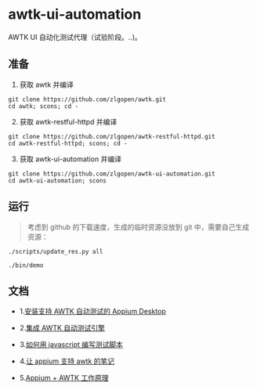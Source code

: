 # awtk-ui-automation

AWTK UI 自动化测试代理（试验阶段。..)。

## 准备

1. 获取 awtk 并编译

```
git clone https://github.com/zlgopen/awtk.git
cd awtk; scons; cd -
```

2. 获取 awtk-restful-httpd 并编译
```
git clone https://github.com/zlgopen/awtk-restful-httpd.git
cd awtk-restful-httpd; scons; cd -
```

3. 获取 awtk-ui-automation 并编译
```
git clone https://github.com/zlgopen/awtk-ui-automation.git
cd awtk-ui-automation; scons
```

## 运行

> 考虑到 github 的下载速度，生成的临时资源没放到 git 中，需要自己生成资源：

```
./scripts/update_res.py all
```

```
./bin/demo
```

## 文档

* 1.[安装支持 AWTK 自动测试的 Appium Desktop](docs/how_to_install_appium_for_awtk.md)

* 2.[集成 AWTK 自动测试引擎](docs/how_to_integrate_awtktk_ui_automation.md)

* 3.[如何用 javascript 编写测试脚本](docs/how_to_write_javascript_test.md)

* 4.[让 appium 支持 awtk 的笔记](docs/modify_appium_for_awtk.md)

* 5.[Appium + AWTK 工作原理](how_appium_awtk_works.md)
